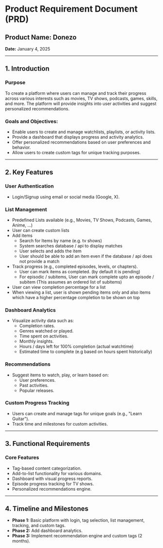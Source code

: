 # Product Requirement Document (PRD)

## Product Name: Donezo  
**Date:** January 4, 2025

---

## 1. Introduction  

### Purpose  
To create a platform where users can manage and track their progress across various interests such as movies, TV shows, podcasts, games, skills, and more. The platform will provide insights into user activities and suggest personalized recommendations.

### Goals and Objectives:  
- Enable users to create and manage watchlists, playlists, or activity lists.
- Provide a dashboard that displays progress and activity analytics.
- Offer personalized recommendations based on user preferences and behavior.
- Allow users to create custom tags for unique tracking purposes.

---

## 2. Key Features  

### User Authentication  
- Login/Signup using email or social media (Google, X).

### List Management
- Predefined Lists available (e.g., Movies, TV Shows, Podcasts, Games, Anime, ...)
- User can create custom lists
- Add items
  - Search for Items by name (e.g. tv shows)
  - System searches database / api to display matches
  - User selects and adds the item
  - User should be able to add an item even if the database / api does not provide a match
- Track progress (e.g., completed episodes, levels, or chapters).
  - User can mark items as completed. (by default it is pending)
  - For episodic / subitems, User can mark complete upto an episode / subitem (This assumes an ordered list of subitems)
- User can view completion percentage for a list
- When viewing a list, user is shown pending items only and also items which have a higher percentage completion to be shown on top

### Dashboard Analytics  
- Visualize activity data such as:
  - Completion rates.
  - Genres watched or played.
  - Time spent on activities.
  - Monthly insights.
  - Hours / days left for 100% completion (actual watchtime)
  - Estimated time to complete (e.g based on hours spent historically)

### Recommendations  
- Suggest items to watch, play, or learn based on:
  - User preferences.
  - Past activities.
  - Popular releases.

### Custom Progress Tracking  
- Users can create and manage tags for unique goals (e.g., "Learn Guitar").
- Track time and milestones for custom activities.

---

## 3. Functional Requirements  

### Core Features  
- Tag-based content categorization.
- Add-to-list functionality for various domains.
- Dashboard with visual progress reports.
- Episode progress tracking for TV shows.
- Personalized recommendations engine.

---

## 4. Timeline and Milestones  

- **Phase 1:** Basic platform with login, tag selection, list management, tracking, and custom tags.
- **Phase 2:** Add dashboard analytics.
- **Phase 3:** Implement recommendation engine and custom tags (2 months).

